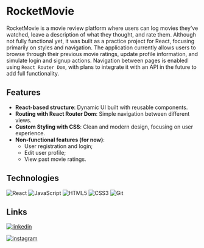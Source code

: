 
# RocketMovie

RocketMovie is a movie review platform where users can log movies they’ve watched, leave a description of what they thought, and rate them. Although not fully functional yet, it was built as a practice project for React, focusing primarily on styles and navigation. The application currently allows users to browse through their previous movie ratings, update profile information, and simulate login and signup actions. Navigation between pages is enabled using `React Router Dom`, with plans to integrate it with an API in the future to add full functionality.

## Features

- **React-based structure**: Dynamic UI built with reusable components.
- **Routing with React Router Dom**: Simple navigation between different views.
- **Custom Styling with CSS**: Clean and modern design, focusing on user experience.
- **Non-functional features (for now)**:
  - User registration and login;
  - Edit user profile;
  - View past movie ratings.

## Technologies

![React](https://img.shields.io/badge/React-61DAFB?style=flat&logo=react&logoColor=black) ![JavaScript](https://img.shields.io/badge/JavaScript-F7DF1C?style=flat&logo=javascript&logoColor=black) ![HTML5](https://img.shields.io/badge/HTML5-E34F26?style=flat&logo=html5&logoColor=white) ![CSS3](https://img.shields.io/badge/CSS3-1572B6?style=flat&logo=css3&logoColor=white) ![Git](https://img.shields.io/badge/Git-F05032?style=flat&logo=git&logoColor=white)

## Links

[![linkedin](https://img.shields.io/badge/linkedin-0A66C2?style=for-the-badge&logo=linkedin&logoColor=white)](https://www.linkedin.com/in/lucas-gabryel)

[![instagram](https://img.shields.io/badge/instagram-E4405F?style=for-the-badge&logo=instagram&logoColor=white)](https://www.instagram.com/lucas19n)
